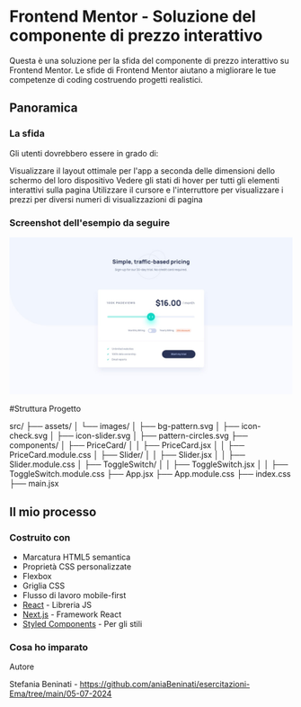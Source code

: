 # Frontend Mentor - Soluzione del componente di prezzo interattivo

Questa è una soluzione per la sfida del componente di prezzo interattivo su Frontend Mentor. Le sfide di Frontend Mentor aiutano a migliorare le tue competenze di coding costruendo progetti realistici.

## Panoramica

### La sfida

Gli utenti dovrebbero essere in grado di:

Visualizzare il layout ottimale per l'app a seconda delle dimensioni dello schermo del loro dispositivo
Vedere gli stati di hover per tutti gli elementi interattivi sulla pagina
Utilizzare il cursore e l'interruttore per visualizzare i prezzi per diversi numeri di visualizzazioni di pagina

### Screenshot dell'esempio da seguire

![Url immagine challenge](./design/desktop-design.jpg)

#Struttura Progetto

src/
├── assets/
│   └── images/
│       ├── bg-pattern.svg
│       ├── icon-check.svg
│       ├── icon-slider.svg
│       ├── pattern-circles.svg
├── components/
│   ├── PriceCard/
│   │   ├── PriceCard.jsx
│   │   ├── PriceCard.module.css
│   ├── Slider/
│   │   ├── Slider.jsx
│   │   ├── Slider.module.css
│   ├── ToggleSwitch/
│   │   ├── ToggleSwitch.jsx
│   │   ├── ToggleSwitch.module.css
├── App.jsx
├── App.module.css
├── index.css
├── main.jsx


## Il mio processo

### Costruito con

- Marcatura HTML5 semantica
- Proprietà CSS personalizzate
- Flexbox
- Griglia CSS
- Flusso di lavoro mobile-first
- [React](https://reactjs.org/) - Libreria JS
- [Next.js](https://nextjs.org/) - Framework React
- [Styled Components](https://styled-components.com/) - Per gli stili

### Cosa ho imparato

Autore

Stefania Beninati - https://github.com/aniaBeninati/esercitazioni-Ema/tree/main/05-07-2024
